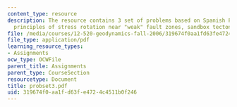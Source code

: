 ```yaml
---
content_type: resource
description: The resource contains 3 set of problems based on Spanish Peaks, basic
  principles of stress rotation near "weak" fault zones, sandbox tectonics.
file: /media/courses/12-520-geodynamics-fall-2006/319674f0aa1fd63fe4724c4511b0f246_probset3.pdf
file_type: application/pdf
learning_resource_types:
- Assignments
ocw_type: OCWFile
parent_title: Assignments
parent_type: CourseSection
resourcetype: Document
title: probset3.pdf
uid: 319674f0-aa1f-d63f-e472-4c4511b0f246
---
```

